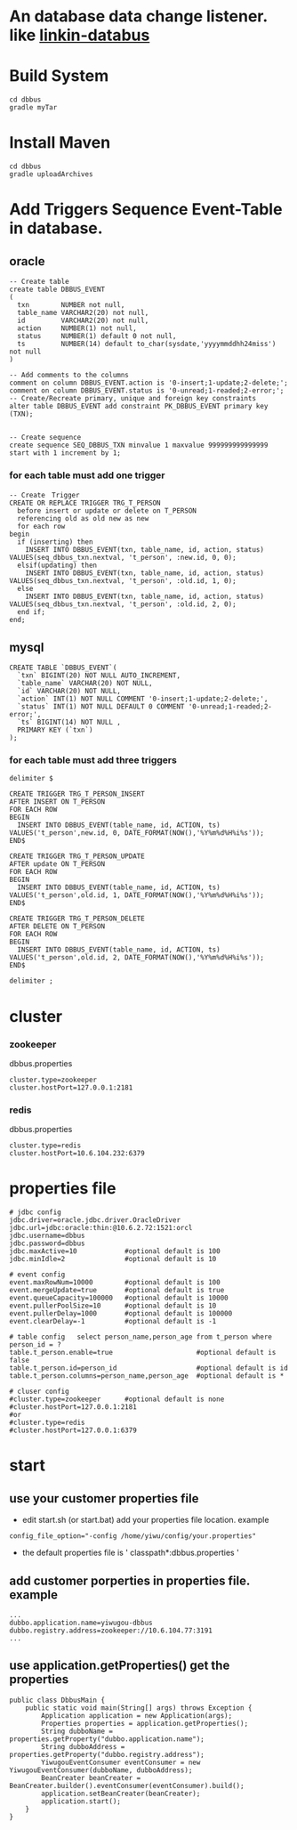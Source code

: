 
# An database data change listener. like [linkin-databus](https://github.com/linkedin/databus/)

# Build System
```
cd dbbus
gradle myTar
```

# Install Maven
```
cd dbbus
gradle uploadArchives
```

# Add Triggers Sequence Event-Table in database.

## oracle

```
-- Create table
create table DBBUS_EVENT
(
  txn        NUMBER not null,
  table_name VARCHAR2(20) not null,
  id         VARCHAR2(20) not null,
  action     NUMBER(1) not null,
  status     NUMBER(1) default 0 not null,
  ts         NUMBER(14) default to_char(sysdate,'yyyymmddhh24miss') not null
)

-- Add comments to the columns
comment on column DBBUS_EVENT.action is '0-insert;1-update;2-delete;';
comment on column DBBUS_EVENT.status is '0-unread;1-readed;2-error;';
-- Create/Recreate primary, unique and foreign key constraints
alter table DBBUS_EVENT add constraint PK_DBBUS_EVENT primary key (TXN);


-- Create sequence
create sequence SEQ_DBBUS_TXN minvalue 1 maxvalue 999999999999999 start with 1 increment by 1;

```

### for each table must add one trigger
```
-- Create　Trigger
CREATE OR REPLACE TRIGGER TRG_T_PERSON
  before insert or update or delete on T_PERSON
  referencing old as old new as new
  for each row
begin
  if (inserting) then
    INSERT INTO DBBUS_EVENT(txn, table_name, id, action, status) VALUES(seq_dbbus_txn.nextval, 't_person', :new.id, 0, 0);
  elsif(updating) then
    INSERT INTO DBBUS_EVENT(txn, table_name, id, action, status) VALUES(seq_dbbus_txn.nextval, 't_person', :old.id, 1, 0);
  else
    INSERT INTO DBBUS_EVENT(txn, table_name, id, action, status) VALUES(seq_dbbus_txn.nextval, 't_person', :old.id, 2, 0);
  end if;
end;
```

## mysql
```
CREATE TABLE `DBBUS_EVENT`(
  `txn` BIGINT(20) NOT NULL AUTO_INCREMENT,
  `table_name` VARCHAR(20) NOT NULL,
  `id` VARCHAR(20) NOT NULL,
  `action` INT(1) NOT NULL COMMENT '0-insert;1-update;2-delete;',
  `status` INT(1) NOT NULL DEFAULT 0 COMMENT '0-unread;1-readed;2-error;',
  `ts` BIGINT(14) NOT NULL ,
  PRIMARY KEY (`txn`)
);
```

### for each table must add three triggers
```
delimiter $

CREATE TRIGGER TRG_T_PERSON_INSERT
AFTER INSERT ON T_PERSON
FOR EACH ROW
BEGIN
  INSERT INTO DBBUS_EVENT(table_name, id, ACTION, ts) VALUES('t_person',new.id, 0, DATE_FORMAT(NOW(),'%Y%m%d%H%i%s'));
END$

CREATE TRIGGER TRG_T_PERSON_UPDATE
AFTER update ON T_PERSON
FOR EACH ROW
BEGIN
  INSERT INTO DBBUS_EVENT(table_name, id, ACTION, ts) VALUES('t_person',old.id, 1, DATE_FORMAT(NOW(),'%Y%m%d%H%i%s'));
END$

CREATE TRIGGER TRG_T_PERSON_DELETE
AFTER DELETE ON T_PERSON
FOR EACH ROW
BEGIN
  INSERT INTO DBBUS_EVENT(table_name, id, ACTION, ts) VALUES('t_person',old.id, 2, DATE_FORMAT(NOW(),'%Y%m%d%H%i%s'));
END$

delimiter ;
```

# cluster
### zookeeper
dbbus.properties
```
cluster.type=zookeeper
cluster.hostPort=127.0.0.1:2181
```

### redis
dbbus.properties
```
cluster.type=redis
cluster.hostPort=10.6.104.232:6379
```

# properties file
```
# jdbc config
jdbc.driver=oracle.jdbc.driver.OracleDriver
jdbc.url=jdbc:oracle:thin:@10.6.2.72:1521:orcl
jdbc.username=dbbus
jdbc.password=dbbus
jdbc.maxActive=10            #optional default is 100
jdbc.minIdle=2               #optional default is 10

# event config
event.maxRowNum=10000        #optional default is 100
event.mergeUpdate=true       #optional default is true
event.queueCapacity=100000   #optional default is 10000
event.pullerPoolSize=10      #optional default is 10
event.pullerDelay=1000       #optional default is 100000
event.clearDelay=-1          #optional default is -1

# table config   select person_name,person_age from t_person where person_id = ?
table.t_person.enable=true                     #optional default is false
table.t_person.id=person_id                    #optional default is id
table.t_person.columns=person_name,person_age  #optional default is *

# cluser config
#cluster.type=zookeeper      #optional default is none
#cluster.hostPort=127.0.0.1:2181
#or
#cluster.type=redis
#cluster.hostPort=127.0.0.1:6379

```

# start
## use your customer properties file
* edit start.sh (or start.bat) add your properties file location. example
```
config_file_option="-config /home/yiwu/config/your.properties"
```
* the default properties file is   ' classpath*:dbbus.properties '

## add customer porperties in properties file. example
```
...
dubbo.application.name=yiwugou-dbbus
dubbo.registry.address=zookeeper://10.6.104.77:3191
...
```

## use application.getProperties() get the properties
```
public class DbbusMain {
    public static void main(String[] args) throws Exception {
        Application application = new Application(args);
        Properties properties = application.getProperties();
        String dubboName = properties.getProperty("dubbo.application.name");
        String dubboAddress = properties.getProperty("dubbo.registry.address");
        YiwugouEventConsumer eventConsumer = new YiwugouEventConsumer(dubboName, dubboAddress);
        BeanCreater beanCreater = BeanCreater.builder().eventConsumer(eventConsumer).build();
        application.setBeanCreater(beanCreater);
        application.start();
    }
}
```



